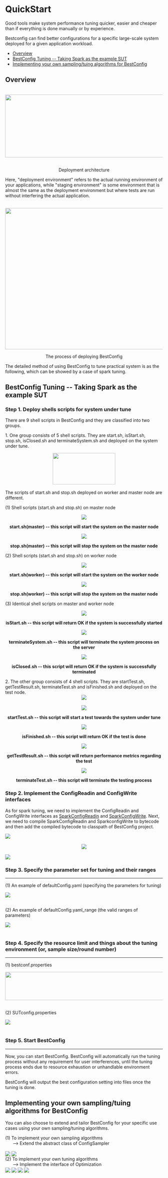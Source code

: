 QuickStart
======================

Good tools make system performance tuning quicker, easier and cheaper than if everything is done manually or by experience.

Bestconfig can find better configurations for a specific large-scale system deployed for a given application workload.

* [Overview](#1)<br>
* [BestConfig Tuning -- Taking Spark as the example SUT](#2)<br>
* [Implementing your own sampling/tuing algorithms for BestConfig](#3)<br>

<h2 id='1'>Overview</h2>

<div align=center>
    <br />
    <img src="https://github.com/zhuyuqing/bestconf/blob/master/doc/pics/BestConfig.png" width = "600" height = "200" align=center />
    <p align=center>Deployment architecture </p>
</div>

Here, "deployment environment" refers to the actual running environment of your applications, while "staging environment" is some environment that is almost the same as the deployment environment but where tests are run without interfering the actual application.

<div align=center>
    <br />
    <img src="https://github.com/zhuyuqing/bestconf/blob/master/doc/pics/workflow.jpg" width = "640" height = "450" align=center />
</div>
<div>
<p align=center>The process of deploying BestConfig </p>
</div>

The detailed method of using BestConfig to tune practical system is as the following, which can be showed by a case of spark tuning.

<h2 id='2'>BestConfig Tuning -- Taking Spark as the example SUT</h2>

### Step 1. Deploy shells scripts for system under tune
There are 9 shell scripts in BestConfig and they are classified into two groups.<br />
<p>1. One group consists of 5 shell scripts. They are start.sh, isStart.sh, stop.sh, isClosed.sh and terminateSystem.sh and deployed on the system under tune. <br /> </p>
  <div align=center>
    <img src="https://github.com/zhuyuqing/bestconf/blob/master/doc/pics/shells-tune.jpg" width = "200" height = "100" align=center />
</div>
<br />
The scripts of start.sh and stop.sh deployed on worker and master node are different. <br />  
<p>(1) Shell scripts (start.sh and stop.sh) on master node</p>
<div align=center>
    <img src="https://github.com/zhuyuqing/bestconf/blob/master/doc/pics/start.jpg"  align=center />
</div>
<p align=center><B>start.sh(master) -- this script will start the system on the master node</B></p>
<div align=center>
    <img src="https://github.com/zhuyuqing/bestconf/blob/master/doc/pics/stop.jpg"  align=center />
</div>
<p align=center><B>stop.sh(master) -- this script will stop the system on the master node</B></p>
<p>(2) Shell scripts (start.sh and stop.sh) on worker node</p>
<div align=center>
    <img src="https://github.com/zhuyuqing/bestconf/blob/master/doc/pics/start_worker.jpg" align=center />
</div>
<p align=center><B>start.sh(worker) -- this script will start the system on the worker node</B></p>
<div align=center>
    <img src="https://github.com/zhuyuqing/bestconf/blob/master/doc/pics/stop_worker.jpg" align=center />
</div>
<p align=center><B>stop.sh(worker) -- this script will stop the system on the master node</B></p>
<p>(3) Identical shell scripts on master and worker node</p>
<div align=center>
    <img src="https://github.com/zhuyuqing/bestconf/blob/master/doc/pics/isStart.jpg" align=center />
</div>
<p align=center><B>isStart.sh -- this script will return OK if the system is successfully started</B></p>
<div align=center>
    <img src="https://github.com/zhuyuqing/bestconf/blob/master/doc/pics/terminateSystem.jpg"  align=center />
</div>
<p align=center><B>terminateSystem.sh -- this script will terminate the system process on the server</B></p>
<div align=center>
    <img src="https://github.com/zhuyuqing/bestconf/blob/master/doc/pics/isClosed.jpg" align=center />
</div>
<p align=center><B>isClosed.sh -- this script will return OK if the system is successfully terminated</B></p>
2. The other group consists of 4 shell scripts. They are startTest.sh, getTestResult.sh, terminateTest.sh and isFinished.sh and deployed on the test node. <br />
   <div align=center>
    <img src="https://github.com/zhuyuqing/bestconf/blob/master/doc/pics/shell-test.jpg"  align=center />
</div>
<br />
<div align=center>
 <img src="https://github.com/zhuyuqing/bestconf/blob/master/doc/pics/startTest.jpg"  align=center />
</div>
<p align=center><B>startTest.sh -- this script will start a test towards the system under tune</B></p>
<div align=center>
 <img src="https://github.com/zhuyuqing/bestconf/blob/master/doc/pics/isFinished.jpg"  align=center />
</div>
<p align=center><B>isFinished.sh -- this script will return OK if the test is done</B></p>
<div align=center>
 <img src="https://github.com/zhuyuqing/bestconf/blob/master/doc/pics/getTestResult.jpg"  align=center />
</div>
<p align=center><B>getTestResult.sh -- this script will return performance metrics regarding the test</B></p>
<div align=center>
 <img src="https://github.com/zhuyuqing/bestconf/blob/master/doc/pics/terminateTest.jpg"  align=center />
</div>
<p align=center><B>terminateTest.sh -- this script will terminate the testing process</B></p>

### Step 2. Implement the ConfigReadin and ConfigWrite interfaces 
As for spark tuning, we need to implement the ConfigReadin and ConfigWrite interfaces as [SparkConfigReadin](https://github.com/zhuyuqing/bestconf/blob/master/src/spark/cn/ict/zyq/bestConf/cluster/InterfaceImpl/SparkConfigReadin.java) and [SparkConfigWrite](https://github.com/zhuyuqing/bestconf/blob/master/src/spark/cn/ict/zyq/bestConf/cluster/InterfaceImpl/SparkConfigWrite.java).
Next, we need to compile SparkConfigReadin and SparkconfigWrite to bytecode and then add the compiled bytecode to classpath of BestConfig project.
<div>
 <img src="https://github.com/zhuyuqing/bestconf/blob/master/doc/pics/interface1.jpg"  align=center />
</div>
<br />
<div align=center>
 <img src="https://github.com/zhuyuqing/bestconf/blob/master/doc/pics/interface2.jpg"  align=center />
</div>
<br />
<div>
 <img src="https://github.com/zhuyuqing/bestconf/blob/master/doc/pics/interface3.jpg"  align=center />
</div>

### Step 3. Specify the parameter set for tuning and their ranges
------------------------
<p>(1) An example of defaultConfig.yaml (specifying the parameters for tuning)  </p>
<div>
 <img src="https://github.com/zhuyuqing/bestconf/blob/master/doc/pics/defaultConfig_yaml.jpg"  align=center />
</div>
<br />
<p>(2) An example of defaultConfig.yaml_range (the valid ranges of parameters) </p>
<div>
 <img src="https://github.com/zhuyuqing/bestconf/blob/master/doc/pics/defaultConfig_yamlrange.jpg"  align=center />
</div>
<br />

### Step 4. Specify the resource limit and things about the tuning environment (or, sample size/round number) 
------------------------
<p>(1) bestconf.properties </p>
<div>
 <img src="https://github.com/zhuyuqing/bestconf/blob/master/doc/pics/bestconf_propertiesNew4.jpg" width = "640" height = "90" align=center />
</div>
<br />

<p>(2) SUTconfig.properties </p>
<div >
 <img src="https://github.com/zhuyuqing/bestconf/blob/master/doc/pics/SUTconfig_propertiesNew3.jpg"  align=center />
</div>
<br />

### Step 5. Start BestConfig
------------------------
Now, you can start BestConfig. BestConfig will automatically run the tuning process without any requirement for user interferences, until the tuning process ends due to resource exhaustion or unhandlable environment errors.

BestConfig will output the best configuration setting into files once the tuning is done.

<h2 id='3'>Implementing your own sampling/tuing algorithms for BestConfig</h2>

You can also choose to extend and tailor BestConfig for your specific use cases using your own sampling/tuning algorithms.

   (1) To implement your own sampling algorithms <br />
       --> Extend the abstract class of ConfigSampler <br />
 <div>
 <img src="https://github.com/zhuyuqing/bestconf/blob/master/doc/pics/ConfigSampler1.jpg"  align=center />
    <img src="https://github.com/zhuyuqing/bestconf/blob/master/doc/pics/ConfigSampler2.jpg"  align=center />
 </div>
   (2) To implement your own tuning algorithms <br />
       --> Implement the interface of Optimization <br />
       <div>
    <img src="https://github.com/zhuyuqing/bestconf/blob/master/doc/pics/Optimization1.jpg"  align=center />
    <img src="https://github.com/zhuyuqing/bestconf/blob/master/doc/pics/Optimization2.jpg"  align=center />
    <img src="https://github.com/zhuyuqing/bestconf/blob/master/doc/pics/Optimization3.jpg"  align=center />
    <img src="https://github.com/zhuyuqing/bestconf/blob/master/doc/pics/Optimization5.jpg"  align=center />
    </div>
